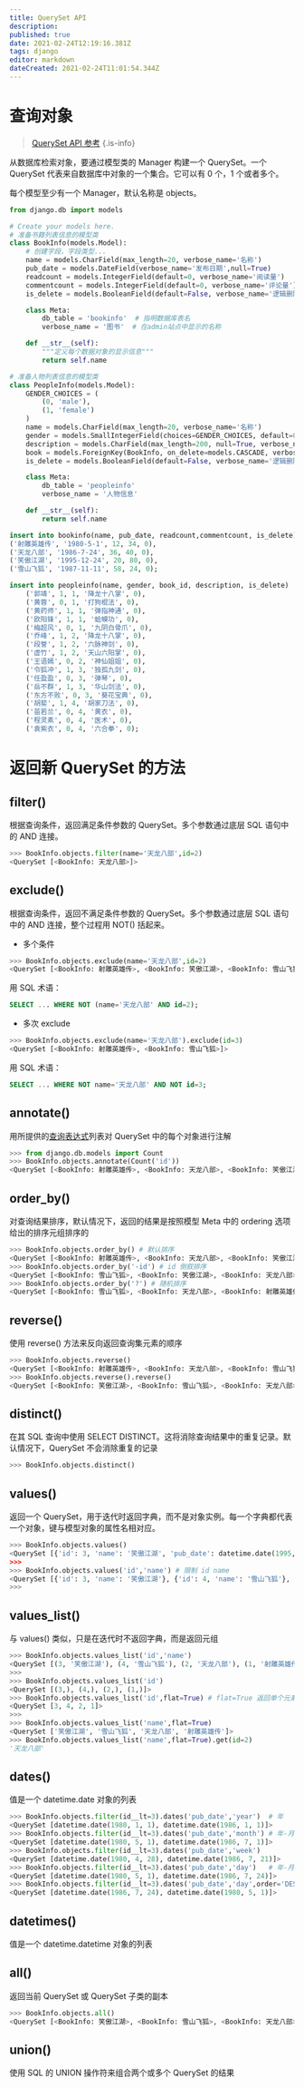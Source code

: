 ```yaml
---
title: QuerySet API
description: 
published: true
date: 2021-02-24T12:19:16.381Z
tags: django
editor: markdown
dateCreated: 2021-02-24T11:01:54.344Z
---
```


# 查询对象

> [QuerySet API 参考](https://docs.djangoproject.com/zh-hans/3.1/ref/models/querysets/#)
{.is-info}

从数据库检索对象，要通过模型类的 Manager 构建一个 QuerySet。一个 QuerySet 代表来自数据库中对象的一个集合。它可以有 0 个，1 个或者多个。

每个模型至少有一个 Manager，默认名称是 objects。

```python
from django.db import models

# Create your models here.
# 准备书籍列表信息的模型类
class BookInfo(models.Model):
    # 创建字段，字段类型...
    name = models.CharField(max_length=20, verbose_name='名称')
    pub_date = models.DateField(verbose_name='发布日期',null=True)
    readcount = models.IntegerField(default=0, verbose_name='阅读量')
    commentcount = models.IntegerField(default=0, verbose_name='评论量')
    is_delete = models.BooleanField(default=False, verbose_name='逻辑删除')

    class Meta:
        db_table = 'bookinfo'  # 指明数据库表名
        verbose_name = '图书'  # 在admin站点中显示的名称

    def __str__(self):
        """定义每个数据对象的显示信息"""
        return self.name

# 准备人物列表信息的模型类
class PeopleInfo(models.Model):
    GENDER_CHOICES = (
        (0, 'male'),
        (1, 'female')
    )
    name = models.CharField(max_length=20, verbose_name='名称')
    gender = models.SmallIntegerField(choices=GENDER_CHOICES, default=0, verbose_name='性别')
    description = models.CharField(max_length=200, null=True, verbose_name='描述信息')
    book = models.ForeignKey(BookInfo, on_delete=models.CASCADE, verbose_name='图书')  # 外键
    is_delete = models.BooleanField(default=False, verbose_name='逻辑删除')

    class Meta:
        db_table = 'peopleinfo'
        verbose_name = '人物信息'

    def __str__(self):
        return self.name
```

```sql
insert into bookinfo(name, pub_date, readcount,commentcount, is_delete) values
('射雕英雄传', '1980-5-1', 12, 34, 0),
('天龙八部', '1986-7-24', 36, 40, 0),
('笑傲江湖', '1995-12-24', 20, 80, 0),
('雪山飞狐', '1987-11-11', 58, 24, 0);

insert into peopleinfo(name, gender, book_id, description, is_delete)  values
    ('郭靖', 1, 1, '降龙十八掌', 0),
    ('黄蓉', 0, 1, '打狗棍法', 0),
    ('黄药师', 1, 1, '弹指神通', 0),
    ('欧阳锋', 1, 1, '蛤蟆功', 0),
    ('梅超风', 0, 1, '九阴白骨爪', 0),
    ('乔峰', 1, 2, '降龙十八掌', 0),
    ('段誉', 1, 2, '六脉神剑', 0),
    ('虚竹', 1, 2, '天山六阳掌', 0),
    ('王语嫣', 0, 2, '神仙姐姐', 0),
    ('令狐冲', 1, 3, '独孤九剑', 0),
    ('任盈盈', 0, 3, '弹琴', 0),
    ('岳不群', 1, 3, '华山剑法', 0),
    ('东方不败', 0, 3, '葵花宝典', 0),
    ('胡斐', 1, 4, '胡家刀法', 0),
    ('苗若兰', 0, 4, '黄衣', 0),
    ('程灵素', 0, 4, '医术', 0),
    ('袁紫衣', 0, 4, '六合拳', 0);
```

# 返回新 QuerySet 的方法

## filter()

根据查询条件，返回满足条件参数的 QuerySet。多个参数通过底层 SQL 语句中的 AND 连接。

```python
>>> BookInfo.objects.filter(name='天龙八部',id=2)
<QuerySet [<BookInfo: 天龙八部>]>
```

## exclude()

根据查询条件，返回不满足条件参数的 QuerySet。多个参数通过底层 SQL 语句中的 AND 连接，整个过程用 NOT() 括起来。

- 多个条件

```python
>>> BookInfo.objects.exclude(name='天龙八部',id=2)
<QuerySet [<BookInfo: 射雕英雄传>, <BookInfo: 笑傲江湖>, <BookInfo: 雪山飞狐>]>
```

用 SQL 术语：

```sql
SELECT ... WHERE NOT (name='天龙八部' AND id=2);
```

- 多次 exclude

```python
>>> BookInfo.objects.exclude(name='天龙八部').exclude(id=3)
<QuerySet [<BookInfo: 射雕英雄传>, <BookInfo: 雪山飞狐>]>
```

用 SQL 术语：

```sql
SELECT ... WHERE NOT name='天龙八部' AND NOT id=3;
```

## annotate()

用所提供的[查询表达式](https://docs.djangoproject.com/zh-hans/3.1/ref/models/expressions/)列表对 QuerySet 中的每个对象进行注解

```python
>>> from django.db.models import Count
>>> BookInfo.objects.annotate(Count('id'))
<QuerySet [<BookInfo: 射雕英雄传>, <BookInfo: 天龙八部>, <BookInfo: 笑傲江湖>, <BookInfo: 雪山飞狐>]>
```

## order_by()

对查询结果排序，默认情况下，返回的结果是按照模型 Meta 中的 ordering 选项给出的排序元组排序的

```python
>>> BookInfo.objects.order_by() # 默认排序
<QuerySet [<BookInfo: 射雕英雄传>, <BookInfo: 天龙八部>, <BookInfo: 笑傲江湖>, <BookInfo: 雪山飞狐>]>
>>> BookInfo.objects.order_by('-id') # id 倒叙排序
<QuerySet [<BookInfo: 雪山飞狐>, <BookInfo: 笑傲江湖>, <BookInfo: 天龙八部>, <BookInfo: 射雕英雄传>]>
>>> BookInfo.objects.order_by('?') # 随机排序
<QuerySet [<BookInfo: 雪山飞狐>, <BookInfo: 天龙八部>, <BookInfo: 射雕英雄传>, <BookInfo: 笑傲江湖>]>
```

## reverse()

使用 reverse() 方法来反向返回查询集元素的顺序

```python
>>> BookInfo.objects.reverse()
<QuerySet [<BookInfo: 射雕英雄传>, <BookInfo: 天龙八部>, <BookInfo: 雪山飞狐>, <BookInfo: 笑傲江湖>]>
>>> BookInfo.objects.reverse().reverse()
<QuerySet [<BookInfo: 笑傲江湖>, <BookInfo: 雪山飞狐>, <BookInfo: 天龙八部>, <BookInfo: 射雕英雄传>]>
```

## distinct()

在其 SQL 查询中使用 SELECT DISTINCT。这将消除查询结果中的重复记录。默认情况下，QuerySet 不会消除重复的记录

```python
>>> BookInfo.objects.distinct()
```

## values()

返回一个 QuerySet，用于迭代时返回字典，而不是对象实例。每一个字典都代表一个对象，键与模型对象的属性名相对应。

```python
>>> BookInfo.objects.values()
<QuerySet [{'id': 3, 'name': '笑傲江湖', 'pub_date': datetime.date(1995, 12, 24), 'readcount': 20, 'commentcount': 80, 'is_delete': F}, {'id': 4, 'name': '雪山飞狐', 'pub_date': datetime.date(1987, 11, 11), 'readcount': 58, 'commentcount': 34, 'is_delete': False}, {: 2, 'name': '天龙八部', 'pub_date': datetime.date(1986, 7, 24), 'readcount': 36, 'commentcount': 40, 'is_delete': False}, {'id': 1, e': '射雕英雄传', 'pub_date': datetime.date(1980, 5, 1), 'readcount': 12, 'commentcount': 34, 'is_delete': False}]>
>>> 
>>> BookInfo.objects.values('id','name') # 限制 id name
<QuerySet [{'id': 3, 'name': '笑傲江湖'}, {'id': 4, 'name': '雪山飞狐'}, {'id': 2, 'name': '天龙八部'}, {'id': 1, 'name': '射雕英雄传'}]>
>>> 
```

## values_list()

与 values() 类似，只是在迭代时不返回字典，而是返回元组

```python
>>> BookInfo.objects.values_list('id','name')
<QuerySet [(3, '笑傲江湖'), (4, '雪山飞狐'), (2, '天龙八部'), (1, '射雕英雄传')]>
>>>
>>> BookInfo.objects.values_list('id')
<QuerySet [(3,), (4,), (2,), (1,)]>
>>> BookInfo.objects.values_list('id',flat=True) # flat=True 返回单个元素
<QuerySet [3, 4, 2, 1]>
>>>
>>> BookInfo.objects.values_list('name',flat=True)
<QuerySet ['笑傲江湖', '雪山飞狐', '天龙八部', '射雕英雄传']>
>>> BookInfo.objects.values_list('name',flat=True).get(id=2)
'天龙八部'
```

## dates()

值是一个 datetime.date 对象的列表

```python
>>> BookInfo.objects.filter(id__lt=3).dates('pub_date','year')  # 年
<QuerySet [datetime.date(1980, 1, 1), datetime.date(1986, 1, 1)]>
>>> BookInfo.objects.filter(id__lt=3).dates('pub_date','month') # 年-月
<QuerySet [datetime.date(1980, 5, 1), datetime.date(1986, 7, 1)]>
>>> BookInfo.objects.filter(id__lt=3).dates('pub_date','week')
<QuerySet [datetime.date(1980, 4, 28), datetime.date(1986, 7, 21)]>
>>> BookInfo.objects.filter(id__lt=3).dates('pub_date','day')   # 年-月-日
<QuerySet [datetime.date(1980, 5, 1), datetime.date(1986, 7, 24)]>
>>> BookInfo.objects.filter(id__lt=3).dates('pub_date','day',order='DESC') # 按日倒叙
<QuerySet [datetime.date(1986, 7, 24), datetime.date(1980, 5, 1)]>
```

## datetimes()

值是一个 datetime.datetime 对象的列表

## all()

返回当前 QuerySet 或 QuerySet 子类的副本

```python
>>> BookInfo.objects.all()
<QuerySet [<BookInfo: 笑傲江湖>, <BookInfo: 雪山飞狐>, <BookInfo: 天龙八部>, <BookInfo: 射雕英雄传>]>
```

## union()

使用 SQL 的 UNION 操作符来组合两个或多个 QuerySet 的结果









